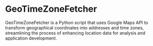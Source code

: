 # GeoTimeZoneFetcher
GeoTimeZoneFetcher is a Python script that uses Google Maps API to transform geographical coordinates into addresses and time zones, streamlining the process of enhancing location data for analysis and application development.
